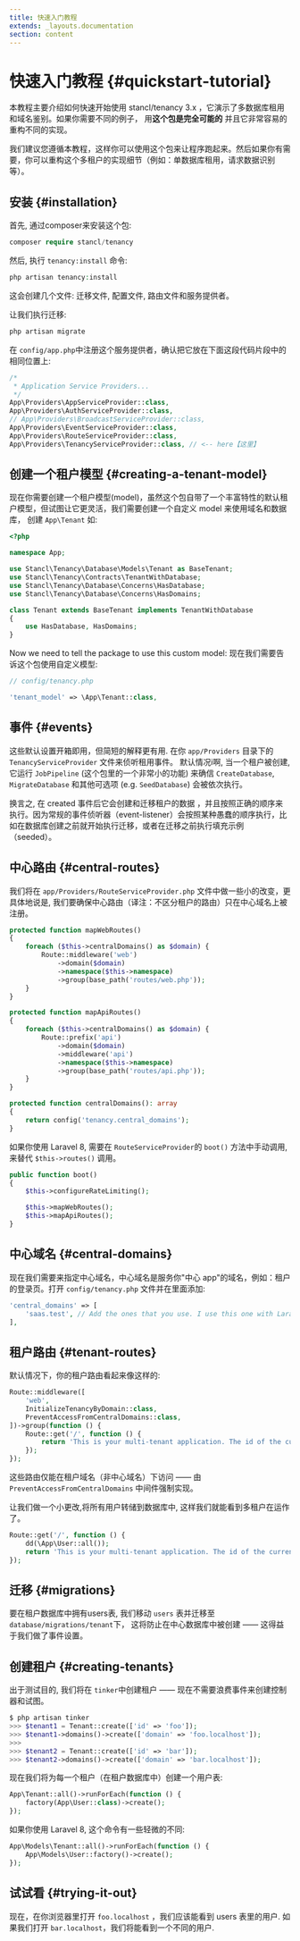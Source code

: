```yaml
---
title: 快速入门教程
extends: _layouts.documentation
section: content
---
```


# 快速入门教程 {#quickstart-tutorial}

本教程主要介绍如何快速开始使用 stancl/tenancy 3.x ，它演示了多数据库租用和域名鉴别。如果你需要不同的例子，  用**这个包是完全可能的** 并且它非常容易的重构不同的实现。

我们建议您遵循本教程，这样你可以使用这个包来让程序跑起来。然后如果你有需要，你可以重构这个多租户的实现细节（例如：单数据库租用，请求数据识别等）。

## 安装 {#installation}

首先, 通过composer来安装这个包:

```php
composer require stancl/tenancy
```

然后, 执行 `tenancy:install` 命令:

```php
php artisan tenancy:install
```

这会创建几个文件: 迁移文件, 配置文件, 路由文件和服务提供者。

让我们执行迁移:

```php
php artisan migrate
```

在 `config/app.php`中注册这个服务提供者，确认把它放在下面这段代码片段中的相同位置上:

```php
/*
 * Application Service Providers...
 */
App\Providers\AppServiceProvider::class,
App\Providers\AuthServiceProvider::class,
// App\Providers\BroadcastServiceProvider::class,
App\Providers\EventServiceProvider::class,
App\Providers\RouteServiceProvider::class,
App\Providers\TenancyServiceProvider::class, // <-- here【这里】
```

## 创建一个租户模型 {#creating-a-tenant-model}

现在你需要创建一个租户模型(model)，虽然这个包自带了一个丰富特性的默认租户模型，但试图让它更灵活，我们需要创建一个自定义 model 来使用域名和数据库， 创建 `App\Tenant` 如:

```php
<?php

namespace App;

use Stancl\Tenancy\Database\Models\Tenant as BaseTenant;
use Stancl\Tenancy\Contracts\TenantWithDatabase;
use Stancl\Tenancy\Database\Concerns\HasDatabase;
use Stancl\Tenancy\Database\Concerns\HasDomains;

class Tenant extends BaseTenant implements TenantWithDatabase
{
    use HasDatabase, HasDomains;
}
```

Now we need to tell the package to use this custom model:
现在我们需要告诉这个包使用自定义模型:

```php
// config/tenancy.php

'tenant_model' => \App\Tenant::class,
```

## 事件 {#events}

这些默认设置开箱即用，但简短的解释更有用. 在你 `app/Providers` 目录下的`TenancyServiceProvider` 文件来侦听租用事件。 默认情况i啊, 当一个租户被创建, 它运行 `JobPipeline` (这个包里的一个非常小的功能) 来确信 `CreateDatabase`, `MigrateDatabase` 和其他可选项 (e.g. `SeedDatabase`) 会被依次执行。

换言之, 在 created 事件后它会创建和迁移租户的数据 ，并且按照正确的顺序来执行。因为常规的事件侦听器（event-listener）会按照某种愚蠢的顺序执行，比如在数据库创建之前就开始执行迁移，或者在迁移之前执行填充示例（seeded）。

## 中心路由 {#central-routes}

我们将在 `app/Providers/RouteServiceProvider.php` 文件中做一些小的改变，更具体地说是, 我们要确保中心路由（译注：不区分租户的路由）只在中心域名上被注册。

```php
protected function mapWebRoutes()
{
    foreach ($this->centralDomains() as $domain) {
        Route::middleware('web')
            ->domain($domain)
            ->namespace($this->namespace)
            ->group(base_path('routes/web.php'));
    }
}

protected function mapApiRoutes()
{
    foreach ($this->centralDomains() as $domain) {
        Route::prefix('api')
            ->domain($domain)
            ->middleware('api')
            ->namespace($this->namespace)
            ->group(base_path('routes/api.php'));
    }
}

protected function centralDomains(): array
{
    return config('tenancy.central_domains');
}
```

如果你使用 Laravel 8, 需要在 `RouteServiceProvider`的 `boot()` 方法中手动调用, 来替代 `$this->routes()` 调用。

```php
public function boot()
{
    $this->configureRateLimiting();

    $this->mapWebRoutes();
    $this->mapApiRoutes();
}
```

## 中心域名 {#central-domains}

现在我们需要来指定中心域名，中心域名是服务你"中心 app"的域名，例如：租户的登录页。打开 `config/tenancy.php` 文件并在里面添加:

```php
'central_domains' => [
    'saas.test', // Add the ones that you use. I use this one with Laravel Valet.
],
```

## 租户路由 {#tenant-routes}

默认情况下，你的租户路由看起来像这样的:

```php
Route::middleware([
    'web',
    InitializeTenancyByDomain::class,
    PreventAccessFromCentralDomains::class,
])->group(function () {
    Route::get('/', function () {
        return 'This is your multi-tenant application. The id of the current tenant is ' . tenant('id');
    });
});
```

这些路由仅能在租户域名（非中心域名）下访问 —— 由 `PreventAccessFromCentralDomains` 中间件强制实现。

让我们做一个小更改,将所有用户转储到数据库中, 这样我们就能看到多租户在运作了。

```php
Route::get('/', function () {
    dd(\App\User::all());
    return 'This is your multi-tenant application. The id of the current tenant is ' . tenant('id');
});
```

## 迁移 {#migrations}

要在租户数据库中拥有users表, 我们移动 `users` 表并迁移至 `database/migrations/tenant`下， 这将防止在中心数据库中被创建 —— 这得益于我们做了事件设置。

## 创建租户 {#creating-tenants}

出于测试目的, 我们将在 `tinker`中创建租户 —— 现在不需要浪费事件来创建控制器和试图。

```php
$ php artisan tinker
>>> $tenant1 = Tenant::create(['id' => 'foo']);
>>> $tenant1->domains()->create(['domain' => 'foo.localhost']);
>>>
>>> $tenant2 = Tenant::create(['id' => 'bar']);
>>> $tenant2->domains()->create(['domain' => 'bar.localhost']);
```

现在我们将为每一个租户（在租户数据库中）创建一个用户表:

```php
App\Tenant::all()->runForEach(function () {
    factory(App\User::class)->create();
});
```

如果你使用 Laravel 8, 这个命令有一些轻微的不同:

```php
App\Models\Tenant::all()->runForEach(function () {
    App\Models\User::factory()->create();
});
```

## 试试看 {#trying-it-out}

现在，在你浏览器里打开 `foo.localhost` ，我们应该能看到 users 表里的用户. 如果我们打开 `bar.localhost`，我们将能看到一个不同的用户.
